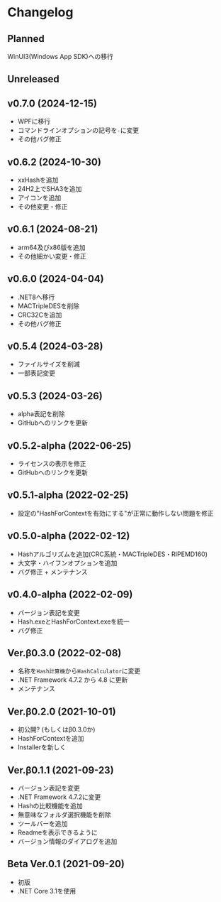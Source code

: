 # Changelog

## Planned
WinUI3(Windows App SDK)への移行

## Unreleased

## v0.7.0 (2024-12-15)
- WPFに移行
- コマンドラインオプションの記号を`-`に変更
- その他バグ修正

## v0.6.2 (2024-10-30)
- xxHashを追加
- 24H2上でSHA3を追加
- アイコンを追加
- その他変更・修正

## v0.6.1 (2024-08-21)
- arm64及びx86版を追加
- その他細かい変更・修正

## v0.6.0 (2024-04-04)
- .NET8へ移行
- MACTripleDESを削除
- CRC32Cを追加
- その他バグ修正

## v0.5.4 (2024-03-28)
- ファイルサイズを削減
- 一部表記変更

## v0.5.3 (2024-03-26)
- alpha表記を削除
- GitHubへのリンクを更新

## v0.5.2-alpha (2022-06-25)
- ライセンスの表示を修正
- GitHubへのリンクを更新

## v0.5.1-alpha (2022-02-25)
- 設定の"HashForContextを有効にする"が正常に動作しない問題を修正

## v0.5.0-alpha (2022-02-12)
- Hashアルゴリズムを追加(CRC系統・MACTripleDES・RIPEMD160)
- 大文字・ハイフンオプションを追加
- バグ修正 + メンテナンス

## v0.4.0-alpha (2022-02-09)
- バージョン表記を変更
- Hash.exeとHashForContext.exeを統一
- バグ修正

## Ver.β0.3.0 (2022-02-08)
- 名称を`Hash計算機`から`HashCalculator`に変更
- .NET Framework 4.7.2 から 4.8 に更新
- メンテナンス

## Ver.β0.2.0 (2021-10-01)
- 初公開? (もしくはβ0.3.0か)
- HashForContextを追加
- Installerを新しく

## Ver.β0.1.1 (2021-09-23)
- バージョン表記を変更
- .NET Framework 4.7.2に変更
- Hashの比較機能を追加
- 無意味なフォルダ選択機能を削除
- ツールバーを追加
- Readmeを表示できるように
- バージョン情報のダイアログを追加

## Beta Ver.0.1 (2021-09-20)
- 初版
- .NET Core 3.1を使用
